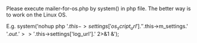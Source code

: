 Please execute mailer-for-os.php by system() in php file.
The better way is to work on the Linux OS.

E.g.
    system('nohup php '.$this->settings['os_script_url'].' '.$this->m_settings.' '.$out.' >> '.$this->settings['log_url'].' 2>&1 &');